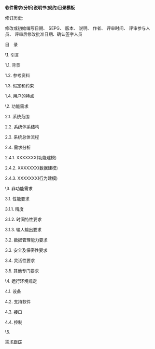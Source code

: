 **软件需求(分析)说明书(规约)目录模板**

修订历史:

修改或初始编写日期、 SEPG、 版本、 说明、 作者、 评审时间、 评审参与人员、 评审后修改批准日期、确认签字人员

目　录

\1. 引言 

1.1. 背景

1.2. 参考资料 

1.3. 假定和约束 

1.4. 用户的特点 

\2. 功能需求 

2.1. 系统范围 

2.2. 系统体系结构

2.3. 系统总体流程 

2.4. 需求分析 

2.4.1. XXXXXXX(功能建模) 

2.4.2. XXXXXXX(数据建模)

2.4.3. XXXXXXX(行为建模)

\3. 非功能需求 

3.1. 性能要求 

3.1.1. 精度 

3.1.2. 时间特性要求 

3.1.3. 输人输出要求 

3.2. 数据管理能力要求 

3.3. 安全及保密性要求 

3.4. 灵活性要求 

3.5. 其他专门要求 

\4. 运行环境规定 

4.1. 设备 

4.2. 支持软件 

4.3. 接口 

4.4. 控制 

\5. 

需求跟踪 